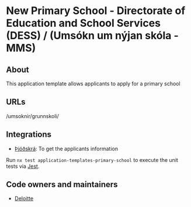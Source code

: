 # New Primary School - Directorate of Education and School Services (DESS) / (Umsókn um nýjan skóla - MMS)

## About

This application template allows applicants to apply for a primary school

## URLs

/umsoknir/grunnskoli/

## Integrations

- [Þjóðskrá](https://skra.is): To get the applicants information

Run `nx test application-templates-primary-school` to execute the unit tests via [Jest](https://jestjs.io).

## Code owners and maintainers

- [Deloitte](http://www.deloitte.is)

